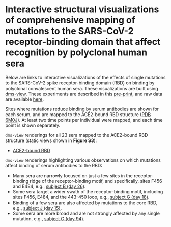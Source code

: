 # Interactive structural visualizations of comprehensive mapping of mutations to the SARS-CoV-2 receptor-binding domain that affect recognition by polyclonal human sera

Below are links to interactive visualizations of the effects of single mutations to the SARS-CoV-2 spike receptor-binding domain (RBD) on binding by polyclonal convalescent human sera. These visualizations are built using [dms-view](https://dms-view.github.io/docs/). These experiments are described in this [pre-print](https://doi.org/10.1101/2020.12.31.425021), and raw data are available [here](https://github.com/jbloomlab/SARS-CoV-2-RBD_MAP_HAARVI_sera/blob/main/results/supp_data/human_sera_raw_data.csv).

Sites where mutations reduce binding by serum antibodies are shown for each serum, and are mapped to the ACE2-bound RBD structure ([PDB 6M0J](https://www.rcsb.org/structure/6M0J)). At least two time points per individual were mapped, and each time point is shown separately.

`dms-view` renderings for all 23 sera mapped to the ACE2-bound RBD structure (static views shown in **Figure S3**):
 - <a href="https://dms-view.github.io/?markdown-url=https%3A%2F%2Fraw.githubusercontent.com%2Fjbloomlab%2FSARS-CoV-2-RBD_MAP_HAARVI_sera%2Fmain%2Fdata%2Fdms-view_metadata.md&pdb-url=https%3A%2F%2Fraw.githubusercontent.com%2Fjbloomlab%2FSARS-CoV-2-RBD_MAP_HAARVI_sera%2Fmain%2Fdata%2Fpdbs%2F6M0J.pdb&data-url=https%3A%2F%2Fraw.githubusercontent.com%2Fjbloomlab%2FSARS-CoV-2-RBD_MAP_HAARVI_sera%2Fmain%2Fresults%2Fsupp_data%2Fhuman_sera_6m0j_dms-view_data.csv&condition=subject+A+%28day+21%29&site_metric=site_total+escape&mutation_metric=mut_escape+color+ACE2+bind&selected_sites=383%2C384%2C456%2C484&protein-data-color=lightgray&protein-other-color=mediumpurple" target="_blank">ACE2-bound RBD</a>

`dms-view` renderings highlighting various observations on which mutations affect binding of serum antibodies to the RBD:
 - Many sera are narrowly focused on just a few sites in the receptor-binding ridge of the receptor-binding motif, and specifically, sites F456 and E484, e.g., <a href="https://dms-view.github.io/?markdown-url=https%3A%2F%2Fraw.githubusercontent.com%2Fjbloomlab%2FSARS-CoV-2-RBD__MAP_HAARVI_sera%2Fmain%2Fdata%2Fdms-view_metadata.md&pdb-url=https%3A%2F%2Fraw.githubusercontent.com%2Fjbloomlab%2FSARS-CoV-2-RBD_MAP_HAARVI_sera%2Fmain%2Fdata%2Fpdbs%2F6M0J.pdb&data-url=https%3A%2F%2Fraw.githubusercontent.com%2Fjbloomlab%2FSARS-CoV-2-RBD_MAP_HAARVI_sera%2Fmain%2Fresults%2Fsupp_data%2Fhuman_sera_6m0j_dms-view_data.csv&condition=subject+B+%28day+26%29&site_metric=site_total+escape&mutation_metric=mut_escape+color+ACE2+bind&selected_sites=456%2C484&protein-data-color=lightgray&protein-other-color=mediumpurple" target="_blank">subject B (day 26)</a>.
 - Some sera target a wider swath of the receptor-binding motif, including sites F456, E484, and the 443-450 loop, e.g., <a href="https://dms-view.github.io/?markdown-url=https%3A%2F%2Fraw.githubusercontent.com%2Fjbloomlab%2FSARS-CoV-2-RBD_MAP_HAARVI_sera%2Fmain%2Fdata%2Fdms-view_metadata.md&pdb-url=https%3A%2F%2Fraw.githubusercontent.com%2Fjbloomlab%2FSARS-CoV-2-RBD_MAP_HAARVI_sera%2Fmain%2Fdata%2Fpdbs%2F6M0J.pdb&data-url=https%3A%2F%2Fraw.githubusercontent.com%2Fjbloomlab%2FSARS-CoV-2-RBD_MAP_HAARVI_sera%2Fmain%2Fresults%2Fsupp_data%2Fhuman_sera_6m0j_dms-view_data.csv&condition=subject+G+%28day+18%29&site_metric=site_total+escape&mutation_metric=mut_escape+color+ACE2+bind&selected_sites=443%2C444%2C445%2C446%2C447%2C448%2C449%2C450%2C456%2C484%2C499&protein-data-color=lightgray&protein-other-color=mediumpurple" target="_blank">subject G (day 18)</a>.
 - Binding of a few sera are also affected by mutations to the core RBD, e.g., <a href="https://dms-view.github.io/?markdown-url=https%3A%2F%2Fraw.githubusercontent.com%2Fjbloomlab%2FSARS-CoV-2-RBD_MAP_HAARVI_sera%2Fmain%2Fdata%2Fdms-view_metadata.md&pdb-url=https%3A%2F%2Fraw.githubusercontent.com%2Fjbloomlab%2FSARS-CoV-2-RBD_MAP_HAARVI_sera%2Fmain%2Fdata%2Fpdbs%2F6M0J.pdb&data-url=https%3A%2F%2Fraw.githubusercontent.com%2Fjbloomlab%2FSARS-CoV-2-RBD_MAP_HAARVI_sera%2Fmain%2Fresults%2Fsupp_data%2Fhuman_sera_6m0j_dms-view_data.csv&condition=subject+J+%28day+15%29&site_metric=site_total+escape&mutation_metric=mut_escape+color+ACE2+bind&selected_sites=361%2C365%2C366%2C369%2C374%2C383%2C384%2C385%2C386%2C390%2C391%2C449%2C456%2C484&protein-data-color=lightgray&protein-other-color=mediumpurple" target="_blank">subject J (day 15)</a>.
 - Some sera are more broad and are not strongly affected by any single mutation, e.g., <a href="https://dms-view.github.io/?markdown-url=https%3A%2F%2Fraw.githubusercontent.com%2Fjbloomlab%2FSARS-CoV-2-RBD_MAP_HAARVI_sera%2Fmain%2Fdata%2Fdms-view_metadata.md&pdb-url=https%3A%2F%2Fraw.githubusercontent.com%2Fjbloomlab%2FSARS-CoV-2-RBD_MAP_HAARVI_sera%2Fmain%2Fdata%2Fpdbs%2F6M0J.pdb&data-url=https%3A%2F%2Fraw.githubusercontent.com%2Fjbloomlab%2FSARS-CoV-2-RBD_MAP_HAARVI_sera%2Fmain%2Fresults%2Fsupp_data%2Fhuman_sera_6m0j_dms-view_data.csv&condition=subject+G+%28day+94%29&site_metric=site_total+escape&mutation_metric=mut_escape+color+ACE2+bind&selected_sites=332%2C333%2C334%2C335%2C337%2C339%2C340%2C346%2C348%2C352%2C356%2C357%2C359%2C362%2C363%2C365%2C366%2C367%2C369%2C370%2C371%2C372%2C373%2C374%2C376%2C378%2C383%2C384%2C385%2C386%2C388%2C389%2C390%2C391%2C392%2C393%2C394%2C396%2C408%2C413%2C414%2C415%2C417%2C427%2C428%2C430%2C439%2C441%2C443%2C444%2C445%2C446%2C447%2C448%2C449%2C450%2C452%2C455%2C456%2C458%2C459%2C460%2C462%2C464%2C468%2C469%2C470%2C471%2C472%2C473%2C474%2C475%2C476%2C477%2C478%2C479%2C481%2C482%2C483%2C484%2C485%2C486%2C487%2C489%2C490%2C493%2C494%2C496%2C498%2C499%2C500%2C501%2C503%2C504%2C514%2C517%2C518%2C519%2C520%2C522%2C526%2C527%2C528%2C529%2C530%2C531&protein-data-color=lightgray&protein-other-color=mediumpurple" target="_blank">subject G (day 94)</a>.
